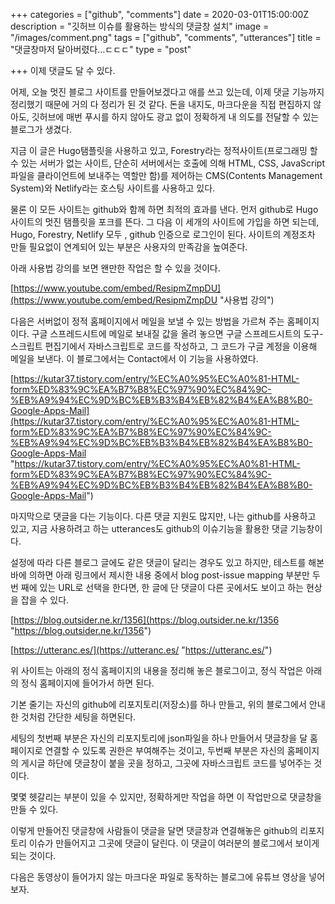 +++
categories = ["github", "comments"]
date = 2020-03-01T15:00:00Z
description = "깃허브 이슈를 활용하는 방식의 댓글창 설치"
image = "/images/comment.png"
tags = ["github", "comments", "utterances"]
title = "댓글창마저 달아버렸다...ㄷㄷㄷ"
type = "post"

+++
이제 댓글도 달 수 있다.

어제, 오늘 멋진 블로그 사이트를 만들어보겠다고 애를 쓰고 있는데, 이제 댓글 기능까지 정리했기 때문에 거의 다 정리가 된 것 같다. 돈을 내지도, 마크다운을 직접 편집하지 않아도, 깃허브에 매번 푸시를 하지 않아도 광고 없이 정확하게 내 의도를 전달할 수 있는 블로그가 생겼다.

지금 이 글은 Hugo탬플릿을 사용하고 있고, Forestry라는 정적사이트(프로그래밍 할 수 있는 서버가 없는 사이트, 단순히 서버에서는 호출에 의해 HTML, CSS, JavaScript 파일을 클라이언트에 보내주는 역할만 함)를 제어하는 CMS(Contents Management System)와 Netlify라는 호스팅 사이트를 사용하고 있다. 

물론 이 모든 사이트는 github와 함께 하면 최적의 효과를 낸다. 먼저 github로 Hugo  사이트의 멋진 탬플릿을 포크를 뜬다. 그 다음 이 세개의 사이트에 가입을 하면  되는데, Hugo, Forestry, Netlify 모두 , github 인증으로 로그인이 된다. 사이트의 계정조차 만들 필요없이 연계되어 있는 부분은 사용자의 만족감을 높여준다.

아래 사용법 강의를 보면 왠만한 작업은 할 수 있을 것이다.

[https://www.youtube.com/embed/ResipmZmpDU](https://www.youtube.com/embed/ResipmZmpDU "사용법 강의")

다음은 서버없이 정적 홈페이지에서 메일을 보낼 수 있는 방법을 가르쳐 주는 홈페이지이다. 구글 스프레드시트에 메일로 보내질 값을 올려 놓으면 구글 스프레드시트의 도구-스크립트 편집기에서 자바스크립트로 코드를 작성하고, 그 코드가 구글 계정을 이용해 메일을 보낸다. 이 블로그에서는 Contact에서 이 기능을 사용하였다.

[https://kutar37.tistory.com/entry/%EC%A0%95%EC%A0%81-HTML-form%ED%83%9C%EA%B7%B8%EC%97%90%EC%84%9C-%EB%A9%94%EC%9D%BC%EB%B3%B4%EB%82%B4%EA%B8%B0-Google-Apps-Mail](https://kutar37.tistory.com/entry/%EC%A0%95%EC%A0%81-HTML-form%ED%83%9C%EA%B7%B8%EC%97%90%EC%84%9C-%EB%A9%94%EC%9D%BC%EB%B3%B4%EB%82%B4%EA%B8%B0-Google-Apps-Mail "https://kutar37.tistory.com/entry/%EC%A0%95%EC%A0%81-HTML-form%ED%83%9C%EA%B7%B8%EC%97%90%EC%84%9C-%EB%A9%94%EC%9D%BC%EB%B3%B4%EB%82%B4%EA%B8%B0-Google-Apps-Mail")

마지막으로 댓글을 다는 기능이다. 다른 댓글 지원도 많지만, 나는 github를 사용하고 있고, 지금 사용하려고 하는 utterances도 github의 이슈기능을 활용한 댓글 기능창이다. 

설정에 따라 다른 블로그 글에도 같은 댓글이 달리는 경우도 있고 하지만, 테스트를 해본 바에 의하면 아래 링크에서 제시한 내용 중에서 blog post-issue mapping 부분만 두번 째에 있는 URL로 선택을 한다면, 한 글에 단 댓글이 다른 곳에서도 보이고 하는 현상을 잡을 수 있다.

[https://blog.outsider.ne.kr/1356](https://blog.outsider.ne.kr/1356 "https://blog.outsider.ne.kr/1356")

[https://utteranc.es/](https://utteranc.es/ "https://utteranc.es/")

위 사이트는 아래의 정식 홈페이지의 내용을 정리해 놓은 블로그이고, 정식 작업은 아래의 정식 홈페이지에 들어가서 하면 된다.

기본 줄기는 자신의 github에 리포지토리(저장소)를 하나 만들고, 위의 블로그에서 안내한 것처럼 간단한 세팅을 하면된다. 

세팅의 첫번째 부분은 자신의 리포지토리에 json파일을 하나 만들어서 댓글창을 달 홈페이지로 연결할 수 있도록 권한은 부여해주는 것이고, 두번째 부분은 자신의 홈페이지의 게시글 하단에 댓글창이 붙을 곳을 정하고, 그곳에 자바스크립트 코드를 넣어주는 것이다. 

몇몇 헷갈리는 부분이 있을 수 있지만, 정확하게만 작업을 하면 이 작업만으로 댓글창을 만들 수 있다.

이렇게 만들어진 댓글창에 사람들이 댓글을 달면 댓글창과 연결해놓은 github의 리포지토리 이슈가 만들어지고 그곳에 댓글이 달린다. 이 댓글이 여러분의 블로그에서 보이게 되는 것이다.

다음은 동영상이 들어가지 않는 마크다운 파일로 동작하는 블로그에 유튜브 영상을 넣어보자.
